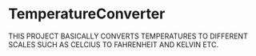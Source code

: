 # TemperatureConverter
THIS PROJECT BASICALLY CONVERTS TEMPERATURES TO DIFFERENT SCALES SUCH AS CELCIUS TO FAHRENHEIT AND KELVIN ETC.
